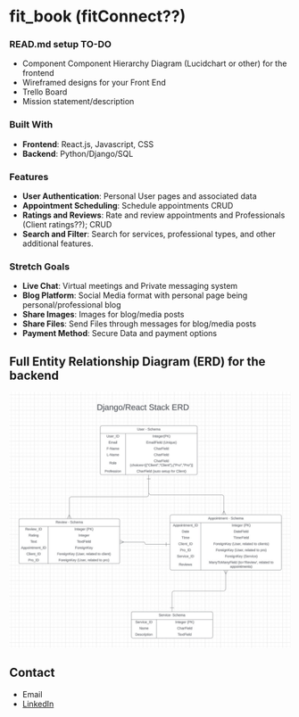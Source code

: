 # fit_book (fitConnect??)


### READ.md setup TO-DO
- Component Component Hierarchy Diagram (Lucidchart or other) for the frontend
- Wireframed designs for your Front End
- Trello Board
- Mission statement/description


### Built With

- **Frontend**: React.js, Javascript, CSS
- **Backend**: Python/Django/SQL

### Features
- **User Authentication**: Personal User pages and associated data
- **Appointment Scheduling**: Schedule appointments CRUD
- **Ratings and Reviews**: Rate and review appointments and Professionals (Client ratings??); CRUD
- **Search and Filter**: Search for services, professional types, and other additional features.

### Stretch Goals
- **Live Chat**: Virtual meetings and Private messaging system
- **Blog Platform**: Social Media format with personal page being personal/professional blog
- **Share Images**: Images for blog/media posts
- **Share Files**: Send Files through messages for blog/media posts
- **Payment Method**: Secure Data and payment options

## Full Entity Relationship Diagram (ERD) for the backend
![ERD Model](images/BookingERD.jpg)

## Contact
- Email
- [LinkedIn](https://www.linkedin.com/in/andrew-h-taggart/)
